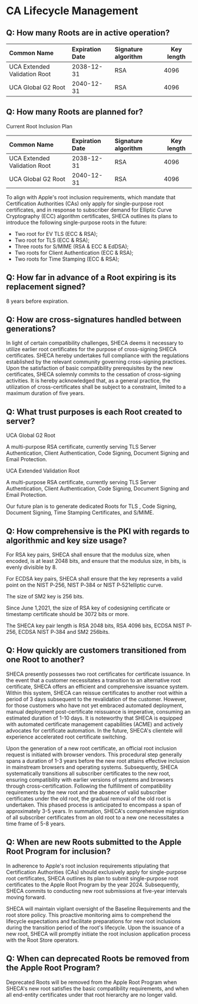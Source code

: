 # CA Lifecycle Management

## Q: How many Roots are in active operation?

| Common Name                  | Expiration Date | Signature algorithm | Key length |
| :--------------------------- | :-------------- | :------------------ | ---------- |
| UCA Extended Validation Root | 2038-12-31      | RSA                 | 4096       |
| UCA Global G2 Root           | 2040-12-31      | RSA                 | 4096       |

## Q: How many Roots are planned for?

Current Root Inclusion Plan

| Common Name                  | Expiration Date | Signature algorithm | Key length |
| :--------------------------- | :-------------- | :------------------ | ---------- |
| UCA Extended Validation Root | 2038-12-31      | RSA                 | 4096       |
| UCA Global G2 Root           | 2040-12-31      | RSA                 | 4096       |

 

To align with Apple's root inclusion requirements, which mandate that Certification Authorities (CAs) only apply for single-purpose root certificates, and in response to subscriber demand for Elliptic Curve Cryptography (ECC) algorithm certificates, SHECA outlines its plans to introduce the following single-purpose roots in the future:

- Two root for EV TLS (ECC & RSA);
- Two root for TLS (ECC & RSA);
- Three roots for S/MIME (RSA & ECC & EdDSA);
- Two roots for Client Authentication (ECC & RSA);
- Two roots for Time Stamping (ECC & RSA);

## Q: How far in advance of a Root expiring is its replacement signed?

8 years before expiration.

## Q: How are cross-signatures handled between generations?

In light of certain compatibility challenges, SHECA deems it necessary to utilize earlier root certificates for the purpose of cross-signing SHECA certificates. SHECA hereby undertakes full compliance with the regulations established by the relevant community governing cross-signing practices. Upon the satisfaction of basic compatibility prerequisites by the new certificates, SHECA solemnly commits to the cessation of cross-signing activities. It is hereby acknowledged that, as a general practice, the utilization of cross-certificates shall be subject to a constraint, limited to a maximum duration of five years.

## Q: What trust purposes is each Root created to server?

UCA Global G2 Root

A multi-purpose RSA certificate, currently serving TLS Server Authentication, Client Authentication, Code Signing, Document Signing and Email Protection.



UCA Extended Validation Root

A multi-purpose RSA certificate, currently serving TLS Server Authentication, Client Authentication, Code Signing, Document Signing and Email Protection.

 

Our future plan is to generate dedicated Roots for TLS , Code Signing, Document Signing, Time Stamping Certificates, and S/MIME.

## Q: How comprehensive is the PKI with regards to algorithmic and key size usage?

For RSA key pairs, SHECA shall ensure that the modulus size, when encoded, is at least 2048 bits, and ensure that the modulus size, in bits, is evenly divisible by 8.

For ECDSA key pairs, SHECA shall ensure that the key represents a valid point on the NIST P‐256, NIST P‐384 or NIST P‐521elliptic curve. 

The size of SM2 key is 256 bits. 

Since June 1,2021, the size of RSA key of codesigning certificate or timestamp certificate should be 3072 bits or more.

The SHECA key pair length is RSA 2048 bits, RSA 4096 bits, ECDSA NIST P‐256, ECDSA NIST P‐384 and SM2 256bits.

## Q: How quickly are customers transitioned from one Root to another?

SHECA presently possesses two root certificates for certificate issuance. In the event that a customer necessitates a transition to an alternative root certificate, SHECA offers an efficient and comprehensive issuance system. Within this system, SHECA can reissue certificates to another root within a period of 3 days subsequent to the revalidation of the customer. However, for those customers who have not yet embraced automated deployment, manual deployment post-certificate reissuance is imperative, consuming an estimated duration of 1-10 days. It is noteworthy that SHECA is equipped with automated certificate management capabilities (ACME) and actively advocates for certificate automation. In the future, SHECA's clientele will experience accelerated root certificate switching.

 

Upon the generation of a new root certificate, an official root inclusion request is initiated with browser vendors. This procedural step generally spans a duration of 1-3 years before the new root attains effective inclusion in mainstream browsers and operating systems. Subsequently, SHECA systematically transitions all subscriber certificates to the new root, ensuring compatibility with earlier versions of systems and browsers through cross-certification. Following the fulfillment of compatibility requirements by the new root and the absence of valid subscriber certificates under the old root, the gradual removal of the old root is undertaken. This phased process is anticipated to encompass a span of approximately 3-5 years. In summation, SHECA's comprehensive migration of all subscriber certificates from an old root to a new one necessitates a time frame of 5-8 years.

## Q: When are new Roots submitted to the Apple Root Program for inclusion?

In adherence to Apple's root inclusion requirements stipulating that Certification Authorities (CAs) should exclusively apply for single-purpose root certificates, SHECA outlines its plan to submit single-purpose root certificates to the Apple Root Program by the year 2024. Subsequently, SHECA commits to conducting new root submissions at five-year intervals moving forward.

 

SHECA will maintain vigilant oversight of the Baseline Requirements and the root store policy. This proactive monitoring aims to comprehend the lifecycle expectations and facilitate preparations for new root inclusions during the transition period of the root's lifecycle. Upon the issuance of a new root, SHECA will promptly initiate the root inclusion application process with the Root Store operators.

## Q: When can deprecated Roots be removed from the Apple Root Program?

Deprecated Roots will be removed from the Apple Root Program when SHECA's new root satisfies the basic compatibility requirements, and when all end-entity certificates under that root hierarchy are no longer valid.